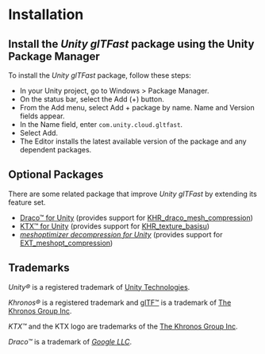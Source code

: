 # Installation

## Install the *Unity glTFast* package using the Unity Package Manager

To install the *Unity glTFast* package, follow these steps:

- In your Unity project, go to Windows > Package Manager.
- On the status bar, select the Add (+) button.
- From the Add menu, select Add + package by name. Name and Version fields appear.
- In the Name field, enter `com.unity.cloud.gltfast`.
- Select Add.
- The Editor installs the latest available version of the package and any dependent packages.

## Optional Packages

There are some related package that improve *Unity glTFast* by extending its feature set.

- [Draco&trade; for Unity][DracoForUnity] (provides support for [KHR_draco_mesh_compression][ExtDraco])
- [KTX&trade; for Unity][KtxUnity] (provides support for [KHR_texture_basisu][ExtBasisU])
- [*meshoptimizer decompression for Unity*][Meshopt] (provides support for [EXT_meshopt_compression][ExtMeshopt])

## Trademarks

*Unity&reg;* is a registered trademark of [Unity Technologies][unity].

*Khronos&reg;* is a registered trademark and [glTF&trade;][gltf] is a trademark of [The Khronos Group Inc][khronos].

*KTX&trade;* and the KTX logo are trademarks of the [The Khronos Group Inc][khronos].

*Draco&trade;* is a trademark of [*Google LLC*][GoogleLLC].

[DracoForUnity]: https://docs.unity3d.com/Packages/com.unity.cloud.draco@latest
[ExtBasisU]: https://github.com/KhronosGroup/glTF/tree/master/extensions/2.0/Khronos/KHR_texture_basisu
[ExtDraco]: https://github.com/KhronosGroup/glTF/tree/master/extensions/2.0/Khronos/KHR_draco_mesh_compression
[ExtMeshopt]: https://github.com/KhronosGroup/glTF/tree/main/extensions/2.0/Vendor/EXT_meshopt_compression
[gltf]: https://www.khronos.org/gltf
[GoogleLLC]: https://about.google/
[khronos]: https://www.khronos.org
[KtxUnity]: https://docs.unity3d.com/Packages/com.unity.cloud.ktx@latest/
[Meshopt]: https://docs.unity3d.com/Packages/com.unity.meshopt.decompress@latest/
[unity]: https://unity.com
